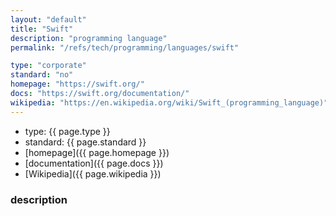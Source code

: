 ```yaml
---
layout: "default"
title: "Swift"
description: "programming language"
permalink: "/refs/tech/programming/languages/swift"

type: "corporate"
standard: "no"
homepage: "https://swift.org/"
docs: "https://swift.org/documentation/"
wikipedia: "https://en.wikipedia.org/wiki/Swift_(programming_language)"
---
```


- type: {{ page.type }}
- standard: {{ page.standard }}
- [homepage]({{ page.homepage }})
- [documentation]({{ page.docs }})
- [Wikipedia]({{ page.wikipedia }})

### description

